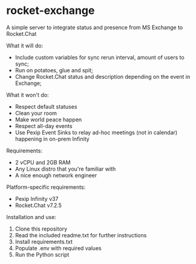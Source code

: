 # rocket-exchange
A simple server to integrate status and presence from MS Exchange to Rocket.Chat

What it will do:
- Include custom variables for sync rerun interval, amount of users to sync;
- Run on potatoes, glue and spit;
- Change Rocket.Chat status and description depending on the event in Exchange;

What it won't do:
- Respect default statuses
- Clean your room
- Make world peace happen
- Respect all-day events
- Use Pexip Event Sinks to relay ad-hoc meetings (not in calendar) happening in on-prem Infinity

Requirements:
- 2 vCPU and 2GB RAM
- Any Linux distro that you're familiar with
- A nice enough network engineer

Platform-specific requirements:
- Pexip Infinity v37
- Rocket.Chat v7.2.5

Installation and use:
1. Clone this repository
2. Read the included readme.txt for further instructions
3. Install requirements.txt
4. Populate .env with required values
5. Run the Python script

